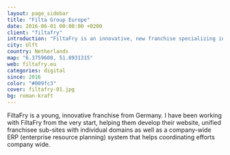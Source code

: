 ```yaml
---
layout: page_sidebar
title: "Filta Group Europe"
date: 2016-06-01 00:00:00 +0200
client: "filtafry"
introduction: "FiltaFry is an innovative, new franchise specializing in cooking oil and micro-filtration service for restaurants and other food establishments all around Europe."
city: Ulft
country: Netherlands
map: "6.3759608, 51.8931315"
web: filtafry.eu
categories: digital
since: 2016
color: "#009fc3"
cover: filtafry-01.jpg
bg: roman-kraft
---
```


FiltaFry is a young, innovative franchise from Germany. I have been working with FiltaFry from the very start, helping them develop their website, unified franchisee sub-sites with individual domains as well as a company-wide ERP (enterprise resource planning) system that helps coordinating efforts company wide.
